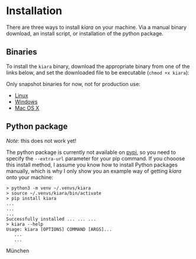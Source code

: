 # Installation

There are three ways to install *kiara* on your machine. Via a manual binary download, an install script, or installation of the python package.

## Binaries

To install the `kiara` binary, download the appropriate binary from one of the links below, and set the downloaded file to be executable (``chmod +x kiara``):

Only snapshot binaries for now, not for production use:

  - [Linux](https://github.com/DHARPA-Project/kiara/actions/workflows/build-linux.yaml)
  - [Windows](https://github.com/DHARPA-Project/kiara/actions/workflows/build-windows.yaml)
  - [Mac OS X](https://github.com/DHARPA-Project/kiara/actions/workflows/build-darwin.yaml)


## Python package

*Note*: this does not work yet!

The python package is currently not available on [pypi](https://pypi.org), so you need to specify the ``--extra-url`` parameter for your pip command. If you chooose this install method, I assume you know how to install Python packages manually, which is why I only show you an example way of getting *kiara* onto your machine:

``` console
> python3 -m venv ~/.venvs/kiara
> source ~/.venvs/kiara/bin/activate
> pip install kiara
...
...
...
Successfully installed ... ... ...
> kiara --help
Usage: kiara [OPTIONS] COMMAND [ARGS]...
   ...
   ...
```
München
